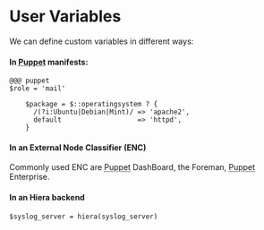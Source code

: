      
     
           
       
<h1>User Variables</h1>
       
                            
<p>We can define custom variables in different ways:</p> 
<h4>In <abbr title="Puppet automation tool">Puppet</abbr> <strong>manifests</strong>:</h4> 

    @@@ puppet
    $role = 'mail'
    
        $package = $::operatingsystem ? {
          /(?i:Ubuntu|Debian|Mint)/ => 'apache2',
          default                   => 'httpd',
        } 
<h4>In an <strong>External Node Classifier</strong> (ENC)</h4>
<p>Commonly used ENC are <abbr title="Puppet automation tool">Puppet</abbr> DashBoard, the Foreman, <abbr title="Puppet automation tool">Puppet</abbr> Enterprise.</p> 
<h4>In an <strong>Hiera</strong> backend</h4> 
<pre class=" code"><code><span class="java_plain">$syslog_server&nbsp;</span><span class="java_operator">=</span><span class="java_plain">&nbsp;hiera</span><span class="java_separator">(</span><span class="java_plain">syslog_server</span><span class="java_separator">)</span><span class="java_plain"></span></code></pre>
     
     

